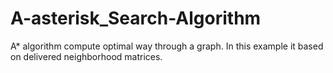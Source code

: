 # A-asterisk_Search-Algorithm

A* algorithm compute optimal way through a graph. In this example it based on delivered neighborhood matrices.
